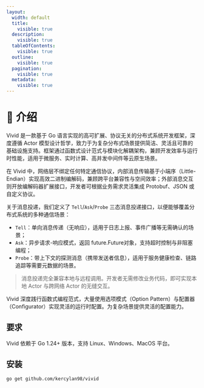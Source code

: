 ```yaml
---
layout:
  width: default
  title:
    visible: true
  description:
    visible: true
  tableOfContents:
    visible: true
  outline:
    visible: true
  pagination:
    visible: true
  metadata:
    visible: true
---
```


# 📜 介绍

Vivid 是一款基于 Go 语言实现的​​高可扩展、协议无关的分布式系统开发框架​​，深度遵循 Actor 模型设计哲学，致力于为复杂分布式场景提供简洁、灵活且可靠的基础设施支持。框架通过函数式设计范式与模块化解耦架构，兼顾开发效率与运行时性能，适用于微服务、实时计算、高并发中间件等云原生场景。

在 Vivid 中，网络层不绑定任何特定通信协议，内部消息传输基于小端序（Little-Endian）实现高效二进制编解码，兼顾跨平台兼容性与空间效率；外部消息交互则开放编解码器扩展接口，开发者可根据业务需求灵活集成 Protobuf、JSON 或自定义协议。

关于消息投递，我们定义了 `Tell`/`Ask`/`Probe` 三态消息投递接口，以便能够覆盖分布式系统的多种通信场景：

- `Tell`：单向消息传递（无响应），适用于日志上报、事件广播等无需确认的场景；
- `Ask`：异步请求-响应模式，返回 future.Future对象，支持超时控制与非阻塞编程；
- `Probe`：带上下文的探测消息（携带发送者信息），适用于服务健康检查、链路追踪等需要元数据的场景。

> 消息投递完全兼容本地与远程调用。开发者无需修改业务代码，即可实现本地 Actor 与跨网络 Actor 的无缝交互。

Vivid 深度践行函数式编程范式，大量使用选项模式（Option Pattern）与配置器（Configurator）实现灵活的运行时配置。为复杂场景提供灵活的配置能力。

## 要求

Vivid 依赖于 Go 1.24+ 版本，支持 Linux、Windows、MacOS 平台。

## 安装

```bash
go get github.com/kercylan98/vivid
```


<!-- 
### Jump right in

<table data-view="cards"><thead><tr><th></th><th></th><th></th><th data-hidden data-card-cover data-type="files"></th><th data-hidden></th><th data-hidden data-card-target data-type="content-ref"></th></tr></thead><tbody><tr><td><h4><i class="fa-bolt">:bolt:</i></h4></td><td><strong>Quickstart</strong></td><td>Create your first site</td><td></td><td></td><td><a href="getting-started/quickstart.md">quickstart.md</a></td></tr><tr><td><h4><i class="fa-leaf">:leaf:</i></h4></td><td><strong>Editor basics</strong></td><td>Learn the basics of GitBook</td><td></td><td></td><td><a href="https://github.com/GitbookIO/gitbook-templates/blob/main/product-docs/broken-reference/README.md">https://github.com/GitbookIO/gitbook-templates/blob/main/product-docs/broken-reference/README.md</a></td></tr><tr><td><h4><i class="fa-globe-pointer">:globe-pointer:</i></h4></td><td><strong>Publish your docs</strong></td><td>Share your docs online</td><td></td><td></td><td><a href="getting-started/publish-your-docs.md">publish-your-docs.md</a></td></tr></tbody></table> -->
